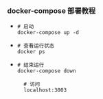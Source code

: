 ### docker-compose 部署教程
- ```shell
  # 启动
  docker-compose up -d
  ```
- ```shell
  # 查看运行状态
  docker ps
  ```
- ```shell
  # 结束运行
  docker-compose down
	
	# 访问
	localhost:3003
  ```
